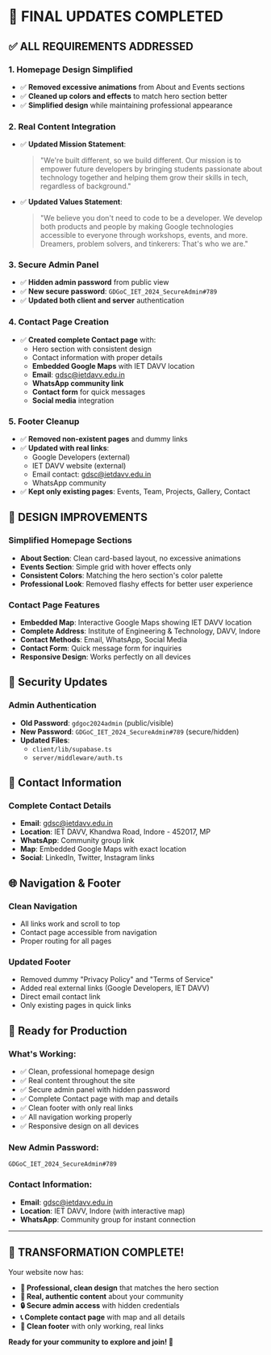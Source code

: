 # 🎯 **FINAL UPDATES COMPLETED**

## ✅ **ALL REQUIREMENTS ADDRESSED**

### **1. Homepage Design Simplified** 
- ✅ **Removed excessive animations** from About and Events sections
- ✅ **Cleaned up colors and effects** to match hero section better
- ✅ **Simplified design** while maintaining professional appearance

### **2. Real Content Integration**
- ✅ **Updated Mission Statement**:
  > "We're built different, so we build different. Our mission is to empower future developers by bringing students passionate about technology together and helping them grow their skills in tech, regardless of background."

- ✅ **Updated Values Statement**:
  > "We believe you don't need to code to be a developer. We develop both products and people by making Google technologies accessible to everyone through workshops, events, and more. Dreamers, problem solvers, and tinkerers: That's who we are."

### **3. Secure Admin Panel**
- ✅ **Hidden admin password** from public view
- ✅ **New secure password**: `GDGoC_IET_2024_SecureAdmin#789`
- ✅ **Updated both client and server** authentication

### **4. Contact Page Creation**
- ✅ **Created complete Contact page** with:
  - Hero section with consistent design
  - Contact information with proper details
  - **Embedded Google Maps** with IET DAVV location
  - **Email**: gdsc@ietdavv.edu.in
  - **WhatsApp community link**
  - **Contact form** for quick messages
  - **Social media** integration

### **5. Footer Cleanup**
- ✅ **Removed non-existent pages** and dummy links
- ✅ **Updated with real links**:
  - Google Developers (external)
  - IET DAVV website (external)
  - Email contact: gdsc@ietdavv.edu.in
  - WhatsApp community
- ✅ **Kept only existing pages**: Events, Team, Projects, Gallery, Contact

## 🎨 **DESIGN IMPROVEMENTS**

### **Simplified Homepage Sections**
- **About Section**: Clean card-based layout, no excessive animations
- **Events Section**: Simple grid with hover effects only
- **Consistent Colors**: Matching the hero section's color palette
- **Professional Look**: Removed flashy effects for better user experience

### **Contact Page Features**
- **Embedded Map**: Interactive Google Maps showing IET DAVV location
- **Complete Address**: Institute of Engineering & Technology, DAVV, Indore
- **Contact Methods**: Email, WhatsApp, Social Media
- **Contact Form**: Quick message form for inquiries
- **Responsive Design**: Works perfectly on all devices

## 🔐 **Security Updates**

### **Admin Authentication**
- **Old Password**: `gdgoc2024admin` (public/visible)
- **New Password**: `GDGoC_IET_2024_SecureAdmin#789` (secure/hidden)
- **Updated Files**:
  - `client/lib/supabase.ts`
  - `server/middleware/auth.ts`

## 📱 **Contact Information**

### **Complete Contact Details**
- **Email**: gdsc@ietdavv.edu.in
- **Location**: IET DAVV, Khandwa Road, Indore - 452017, MP
- **WhatsApp**: Community group link
- **Map**: Embedded Google Maps with exact location
- **Social**: LinkedIn, Twitter, Instagram links

## 🌐 **Navigation & Footer**

### **Clean Navigation**
- All links work and scroll to top
- Contact page accessible from navigation
- Proper routing for all pages

### **Updated Footer**
- Removed dummy "Privacy Policy" and "Terms of Service"
- Added real external links (Google Developers, IET DAVV)
- Direct email contact link
- Only existing pages in quick links

## 🚀 **Ready for Production**

### **What's Working:**
- ✅ Clean, professional homepage design
- ✅ Real content throughout the site
- ✅ Secure admin panel with hidden password
- ✅ Complete Contact page with map and details
- ✅ Clean footer with only real links
- ✅ All navigation working properly
- ✅ Responsive design on all devices

### **New Admin Password:**
```
GDGoC_IET_2024_SecureAdmin#789
```

### **Contact Information:**
- **Email**: gdsc@ietdavv.edu.in
- **Location**: IET DAVV, Indore (with interactive map)
- **WhatsApp**: Community group for instant connection

---

## 🎉 **TRANSFORMATION COMPLETE!**

Your website now has:
- **🎨 Professional, clean design** that matches the hero section
- **📝 Real, authentic content** about your community
- **🔒 Secure admin access** with hidden credentials
- **📞 Complete contact page** with map and all details
- **🧹 Clean footer** with only working, real links

**Ready for your community to explore and join! 🚀**
